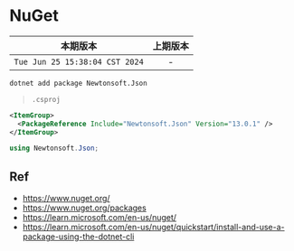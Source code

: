 # NuGet

|本期版本|上期版本
|:---:|:---:
`Tue Jun 25 15:38:04 CST 2024` | -

```bash
dotnet add package Newtonsoft.Json
```

> `.csproj`

```xml
<ItemGroup>
  <PackageReference Include="Newtonsoft.Json" Version="13.0.1" />
</ItemGroup>
```

```cs
using Newtonsoft.Json;
```


## Ref

* <https://www.nuget.org/>
* <https://www.nuget.org/packages>
* <https://learn.microsoft.com/en-us/nuget/>
* <https://learn.microsoft.com/en-us/nuget/quickstart/install-and-use-a-package-using-the-dotnet-cli>